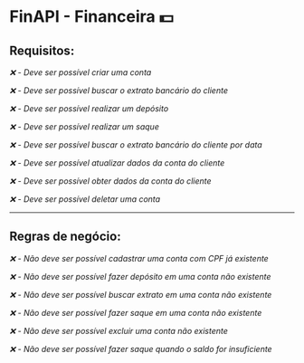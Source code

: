 # FinAPI - Financeira 💵


## **Requisitos**:

*❌ - Deve ser possível criar uma conta*

*❌ - Deve ser possível buscar o extrato bancário do cliente*

*❌ - Deve ser possível realizar um depósito*

*❌ - Deve ser possível realizar um saque*

*❌ - Deve ser possível buscar o extrato bancário do cliente por data*

*❌ - Deve ser possível atualizar dados da conta do cliente*

*❌ - Deve ser possível obter dados da conta do cliente*

*❌ - Deve ser possível deletar uma conta*

---


## **Regras de negócio:**

*❌ - Não deve ser possível cadastrar uma conta com CPF já existente*

*❌ - Não deve ser possível fazer depósito em uma conta não existente*

*❌ - Não deve ser possível buscar extrato em uma conta não existente*

*❌ - Não deve ser possível fazer saque em uma conta não existente*

*❌ - Não deve ser possível excluir uma conta não existente*

*❌ - Não deve ser possível fazer saque quando o saldo for insuficiente*